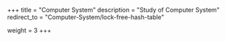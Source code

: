 +++
title = "Computer System"
description = "Study of Computer System"
redirect_to = "Computer-System/lock-free-hash-table"

weight = 3
+++

